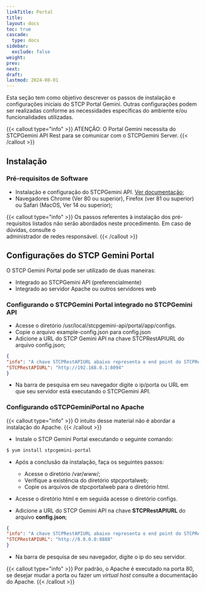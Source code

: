 ```yaml
---
linkTitle: Portal
title: 
layout: docs
toc: true
cascade:
  type: docs
sidebar:
  exclude: false
weight: 
prev: 
next: 
draft: 
lastmod: 2024-08-01
---
```


Esta seção tem como objetivo descrever os passos de instalação e configurações iniciais do STCP Portal Gemini. Outras configurações podem ser realizadas conforme as necessidades específicas do ambiente e/ou funcionalidades utilizadas.

{{< callout type="info" >}}
ATENÇÃO: O Portal Gemini necessita do STCPGemini API Rest para se comunicar com o STCPGemini Server.
{{< /callout >}}

## Instalação

### Pré-requisitos de Software

* Instalação e configuração do STCPGemini API. [Ver documentação](/stcpgeminiserver/api); 
* Navegadores Chrome (Ver 80 ou superior), Firefox (ver 81 ou superior) ou Safari (MacOS, Ver 14 ou superior);

{{< callout type="info" >}}
Os passos referentes à instalação dos pré-requisitos listados não serão abordados neste procedimento. Em caso de dúvidas, consulte o   
administrador de redes responsável.
{{< /callout >}}

## Configurações do STCP Gemini Portal

O STCP Gemini Portal pode ser utilizado de duas maneiras:

* Integrado ao STCPGemini API (preferencialmente)
* Integrado ao servidor Apache ou outros servidores web

### Configurando o STCPGemini Portal integrado no STCPGemini API

* Acesse o diretório /usr/local/stcpgemini-api/portal/app/configs.
* Copie o arquivo example-config.json para config.json
* Adicione a URL do STCP Gemini API na chave STCPRestAPIURL do arquivo config.json;


```json
{
"info": "A chave STCPRestAPIURL abaixo representa o end point do STCPRest. Ex.: http://0.0.0.0:8888",
"STCPRestAPIURL": "http://192.168.0.1:8094"
}

```

* Na barra de pesquisa em seu navegador digite o ip/porta ou URL em que seu servidor está executando o STCPGemini API.

### Configurando oSTCPGeminiPortal no Apache 

{{< callout type="info" >}}
O intuito desse material não é abordar a instalação do Apache.
{{< /callout >}}

* Instale o STCP Gemini Portal executando o seguinte comando:

``` bash
$ yum install stpcgemini-portal 
```

* Após a conclusão da instalação, faça os seguintes passos:
  * Acesse o diretório /var/www/;
  * Verifique a existência do diretório stpcportalweb;
  * Copie os arquivos de stpcportalweb para o diretório html.

* Acesse o diretório html e em seguida acesse o diretório configs.

* Adicione a URL do STCP Gemini API na chave **STCPRestAPIURL** do arquivo **config.json**;

```json
{
"info": "A chave STCPRestAPIURL abaixo representa o end point do STCPRest. Ex.: http://0.0.0.0:8888",
"STCPRestAPIURL": "http://0.0.0.0:8888"
}
```

* Na barra de pesquisa de seu navegador, digite o ip do seu servidor.

{{< callout type="info" >}}
Por padrão, o Apache é executado na porta 80, se desejar mudar a porta ou fazer um *virtual host* consulte a documentação do Apache.
{{< /callout >}}


